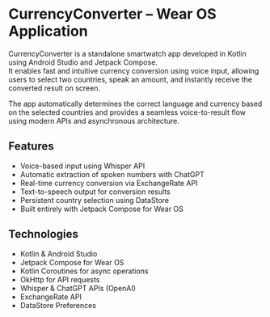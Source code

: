 # CurrencyConverter – Wear OS Application

CurrencyConverter is a standalone smartwatch app developed in Kotlin using Android Studio and Jetpack Compose.  
It enables fast and intuitive currency conversion using voice input, allowing users to select two countries, speak an amount, and instantly receive the converted result on screen.

The app automatically determines the correct language and currency based on the selected countries and provides a seamless voice-to-result flow using modern APIs and asynchronous architecture.

## Features
- Voice-based input using Whisper API
- Automatic extraction of spoken numbers with ChatGPT
- Real-time currency conversion via ExchangeRate API
- Text-to-speech output for conversion results
- Persistent country selection using DataStore
- Built entirely with Jetpack Compose for Wear OS

## Technologies
- Kotlin & Android Studio
- Jetpack Compose for Wear OS
- Kotlin Coroutines for async operations
- OkHttp for API requests
- Whisper & ChatGPT APIs (OpenAI)
- ExchangeRate API
- DataStore Preferences

